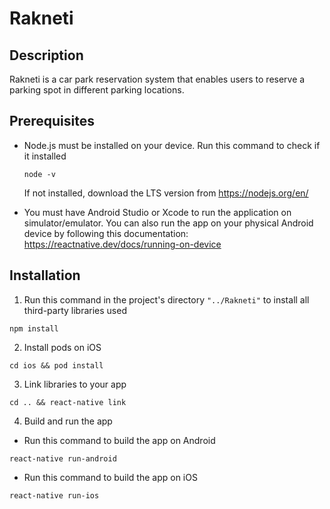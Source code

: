 # Rakneti
## Description
Rakneti is a car park reservation system that enables users to reserve a parking spot in different parking locations.

## Prerequisites
* Node.js must be installed on your device. Run this command to check if it installed

  ```
  node -v
  ```
  If not installed, download the LTS version from https://nodejs.org/en/
* You must have Android Studio or Xcode to run the application on simulator/emulator. You can also run the app on your physical Android device by following this documentation: https://reactnative.dev/docs/running-on-device

## Installation
1. Run this command in the project's directory ```"../Rakneti"``` to install all third-party libraries used
```
npm install
```
2. Install pods on iOS
```
cd ios && pod install
```
3. Link libraries to your app
```
cd .. && react-native link
```
4. Build and run the app
  * Run this command to build the app on Android
  ```
  react-native run-android
  ```
 * Run this command to build the app on iOS
  ```
  react-native run-ios
  ```
